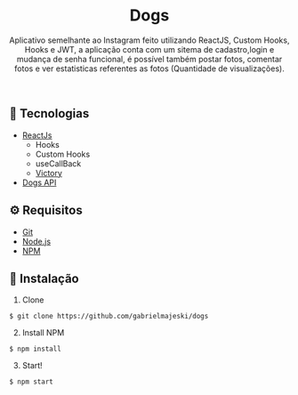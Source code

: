 <h1 align="center">Dogs</h1>
<p align="center">Aplicativo semelhante ao Instagram feito utilizando ReactJS, Custom Hooks, Hooks e JWT, a aplicação conta com um sitema de cadastro,login e mudança de senha funcional, é possível também postar fotos, comentar fotos e ver estatisticas referentes as fotos (Quantidade de visualizações).</p>
<br>

## :rocket: Tecnologias ##
- [ReactJs](https://react.dev/)
  - Hooks
  - Custom Hooks
  - useCallBack
  - [Victory](https://commerce.nearform.com/open-source/victory/docs/)
- [Dogs API](https://dogsapi.origamid.dev/)
  
 ## ⚙️ Requisitos

- [Git](https://git-scm.com/)
- [Node.js](https://nodejs.org/en/)
- [NPM](https://www.npmjs.com/)


## 🚀 Instalação


1. Clone
```
$ git clone https://github.com/gabrielmajeski/dogs
```
2. Install NPM
```
$ npm install
```
3. Start!
```
$ npm start
```




